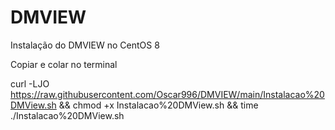 # DMVIEW
Instalação do DMVIEW no CentOS 8

Copiar e colar no terminal


curl -LJO https://raw.githubusercontent.com/Oscar996/DMVIEW/main/Instalacao%20DMView.sh && chmod +x Instalacao%20DMView.sh && time ./Instalacao%20DMView.sh

